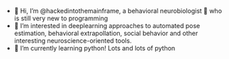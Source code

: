 - 👋 Hi, I’m @hackedintothemainframe, a behavioral neurobiologist 🧠 who is still very new to programming 
- 👀 I’m interested in deeplearning approaches to automated pose estimation, behavioral extrapollation, social behavior and other interesting neuroscience-oriented tools.
- 🌱 I’m currently learning python! Lots and lots of python




